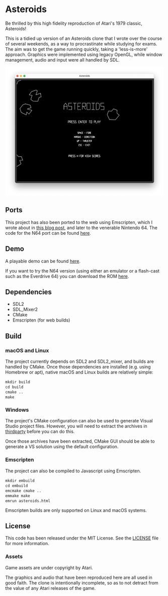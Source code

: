# Asteroids

Be thrilled by this high fidelity reproduction of Atari's 1979 classic, Asteroids!

This is a tidied up version of an Asteroids clone that I wrote over the course of several weekends, as a way to procrastinate while studying for exams. The aim was to get the game running quickly, taking a 'less-is-more' approach. Graphics were implemented using legacy OpenGL, while window management, audio and input were all handled by SDL.

![Asteroids Title Screen](./doc/titlescreen.png)

## Ports

This project has also been ported to the web using Emscripten, which I wrote about in [this blog post](https://tristanpenman.com/blog/posts/2018/01/08/porting-an-asteroids-clone-to-javascript/), and later to the venerable Nintendo 64. The code for the N64 port can be found [here](https://github.com/tristanpenman/asteroids64).

## Demo

A playable demo can be found [here](https://tristanpenman.com/demos/asteroids).

If you want to try the N64 version (using either an emulator or a flash-cast such as the Everdrive 64) you can download the ROM [here](https://tristanpenman.com/demos/asteroids/asteroids.n64).

## Dependencies

* SDL2
* SDL_Mixer2
* CMake
* Emscripten (for web builds)

## Build

### macOS and Linux

The project currently depends on SDL2 and SDL2_mixer, and builds are handled by CMake. Once those dependencies are installed (e.g. using Homebrew or apt), native macOS and Linux builds are relatively simple:

    mkdir build
    cd build
    cmake ..
    make

### Windows

The project's CMake configuration can also be used to generate Visual Studio project files. However, you will need to extract the archives in [thirdparty](./thirdparty) before you can do this.

Once those archives have been extracted, CMake GUI should be able to generate a VS solution using the default configuration.

### Emscripten

The project can also be compiled to Javascript using Emscripten.

    mkdir embuild
    cd embuild
    emcmake cmake ..
    emmake make
    emrun asteroids.html

Emscripten builds are only supported on Linux and macOS systems.

## License

This code has been released under the MIT License. See the [LICENSE](LICENSE) file for more information.

### Assets

Game assets are under copyright by Atari.

The graphics and audio that have been reproduced here are all used in good faith. The clone is intentionally incomplete, so as to not detract from the value of any Atari releases of the game.
